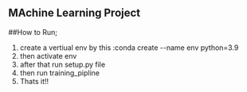 ## MAchine Learning Project

##How to Run;
1. create a vertiual env by this :conda create --name env python=3.9
2. then activate env
3. after that run setup.py file
4. then run training_pipline
5. Thats it!!
